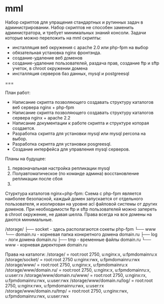 mml
===

Набор скриптов для упращения стандартных и рутинных задач в администрировании. Набор скриптов не способен заменить администратора, и требует минимальных знаний консоли. 
Задачи которые можно переложить на mml скрипты:
- инсталляция веб окружения с apache 2.0 или php-fpm на выбор
- обязательная установка nginx фронтэнда. 
- создание-удаление веб доменов
- создание-удаление пользователей, раздача прав, создание ftp и sftp учеток, в chroot окружении домена
- инсталляция серверов баз данных, mysql и postgreesql

===

План работ:
- Написание скрипта позволяющего создавать структуру каталогов веб сервера nginx + php-fpm
- Написание скрипта позволяющего создавать структуру каталогов сервера nginx + apache 2.2
- Написание документации к работе скрипта и структуре которая создается.
- Разработка скрипта для установки mysql или mysql percona на выбор.
- Разработка скрипта для установки posgreesql.
- Создание интерфейса для управления mysql серверов.
 


Планы на будущее:
1. первоначальная настройка репликации mysql 
2. Полуавтоматическое (по команде админа) восстановление репликации после сбоя
3. 



Cтурктура каталогов nginx+php-fpm:
Схема с php-fpm является наиболее безопасной, каждый домен запускается от отдельного пользователя, и изолирован на уровне acl файловой системы от других доменов. При необходимости ftp и sftp пользователей можно запереть в chroot окружение, не давая шелла. Права всегда на все домены на даются минимальные.


/storage/
├── socket 				- здесь располагаются сокеты php-fpm
└── www	
	└── domain.ru		- корневая папка конкретного домена domain.ru
        ├── log			- логи домена domain.ru
        ├── tmp			- временные файлы domain.ru
        └── www			- корневая директория domain.ru

Права на каталоги:
/storage/						= root:root 2750, u:nginx:x, u:fpmdomainru:x
/storage/socket/				= root:root 2750 u:nginx:rwx, u:fpmdomainru:rwx
/storage/www/					= root:root 2750, u:nginx:x, u:fpmdomainru:x
/storage/www/domain.ru/			= root:root 2750, u:nginx:x, u:fpmdomainru:x, u:user:rx
/storage/www/domain.ru/www/		= root:root 2750, u:nginx:rx, u:fpmdomainru:rwx, u:user:rwx
/storage/www/domain.ru/log/		= root:root 2750, u:nginx:rwx, u:fpmdomainru:rwx, u:user:rx
/storage/www/domain.ru/tmp/		= root:root 2750, u:nginx:rwx, u:fpmdomainru:rwx, u:user:rwx

